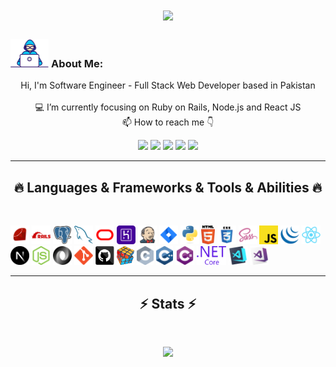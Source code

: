 <!-- <img align="right" src="https://visitor-badge.laobi.icu/badge?page_id=MuhammadZeeshanYousaf/MuhammadZeeshanYousaf" alt="MuhammadZeeshanYousaf"> -->
<!-- [![Typing SVG](https://readme-typing-svg.herokuapp.com?center=true&lines=This+is+MuuhammadZeeshanYousaf;Nice+to+meet+you+%F0%9F%91%8B)](https://git.io/typing-svg)       -->

<h1 align="center">
  <img src="https://readme-typing-svg.herokuapp.com/?lines=This+is+Zeeshan+Yousaf;Nice+to+meet+you+%F0%9F%91%8B&center=true&size=25">
</h1>
   
###  <img src="/images/Developer.gif" alt="developer gif"  height="45px">  About Me:
<p align="center">
  Hi, I'm Software Engineer - Full Stack Web Developer based in Pakistan
  <br>
  <br>
  💻 I’m currently focusing on Ruby on Rails, Node.js and React JS
  <br>
  📫 How to reach me 👇
</p>
<p align="center"> 
<a href="https://linkedin.com/in/muhammad-zeeshan-yousaf" target="_blank"><img src="https://img.shields.io/badge/linkedin-%230077B5.svg?&style=for-the-badge&logo=linkedin&logoColor=white" height=23></a>
<a href="mailto:zeeshanyousaf430@gmail.com" target="_blank"><img src="https://img.shields.io/badge/Gmail-D14836?style=for-the-badge&logo=gmail&logoColor=white" height=23></a>
<a href="https://www.facebook.com/muhammadzeeshanyousaf786" target="_blank" target="_blank"><img src="https://img.shields.io/badge/Facebook-1877F2?style=for-the-badge&logo=facebook&logoColor=white" height=23></a> 
<!-- <a href="https://github.com/MuhammadZeeshanYousaf" target="_blank"><img src="https://img.shields.io/badge/GitHub-100000?style=for-the-badge&logo=github&logoColor=white" height=23></a> -->
<a href="https://www.youtube.com/@techforzee" target="_blank"><img src="https://img.shields.io/badge/YouTube-FF0000?style=for-the-badge&logo=youtube&logoColor=white" height=23></a> 
<!--<a href="https://t.me/ZeeshanYousaf" target="_blank"><img src="https://img.shields.io/badge/Telegram-2CA5E0?style=for-the-badge&logo=telegram&logoColor=white" height=23></a>  -->
<a href="https://twitter.com/zeeThedeveloper" target="_blank"><img src="https://img.shields.io/badge/Twitter-%231DA1F2?logo=twitter&logoColor=white&style=for-the-badge" height=23></a>
<!-- <a href="https://instagram.com/zeeshan_yusaf" target="_blank"><img src="https://img.shields.io/badge/Instagram-%23E4405F?logo=instagram&logoColor=white&style=for-the-badge" height=23></a> -->
</p>
<hr>
<h2 align="center">🔥 Languages & Frameworks & Tools & Abilities 🔥</h2><br>
<p align="center">

<code><img title="Ruby" height="30" src="images/ruby.svg"></code>
<code><img title="Rails" height="30" src="images/rails.svg"></code>
<code><img title="PostgreSQL" height="30" src="images/postgresql.svg"></code>
<code><img title="mySQL" height="30" src="images/mysql.svg"></code>
<code><img title="Oracle" height="30" src="images/oracle.svg"></code>
<code><img title="Heroku" height="30" src="images/heroku.svg"></code>
<code><img title="Jenkins" height="30" src="images/jenkins.svg"></code>
<code><img title="Jira" height="30" src="images/jira.svg"></code>
<code><img title="Python" height="30" src="images/python-original.svg"></code>
<code><img title="HTML5" height="30" src="images/html5.svg"></code>
<code><img title="CSS" height="30" src="images/css.svg"></code>
<code><img title="SASS" height="30" src="images/sass.svg"></code>
<code><img title="Javascript" height="30" src="images/javascript.svg"></code>
<code><img title="jquery" height="30" src="images/jquery-original.svg"></code>
<code><img title="React" height="30" src="images/react-original.svg"></code>
<code><img title="Next.js" height="30" src="images/Next.js.png"></code>
<code><img title="Node.js" height="30" src="images/nodejs-icon.svg"/></code>
<code><img title="JSON" height="30" src="images/json.svg"></code>
<code><img title="Git" height="30" src="images/git-original.svg"></code>
<code><img title="GitHub" height="30" src="images/github.svg"></code>
<code><img title="Problem Solving" height="30" src="images/problemSolving.png"></code>
<code><img title="C" height="30" src="images/c.svg"></code>
<code><img title="C++" height="30" src="images/cpp.svg"></code>
<code><img title="C#" height="30" src="images/cSharp.svg"></code>
<code><img title=".Net Core" height="30" src="images/dotnetcore.svg"></code>
<code><img title="Visual Studio Code" height="30" src="images/vscode.png"></code>
<code><img title="Microsoft Visual Studio" height="30" src="images/visualstudio.png"></code>

</p>
<hr>

<h2 align="center">⚡ Stats ⚡</h2>
<br>

<p align="center">
<a href="https://github.com/MuhammadZeeshanYousaf/">
      <img width=325  src="https://github-readme-stats.vercel.app/api/top-langs/?username=MuhammadZeeshanYousaf&hide=c%23,powershell,Mathematica,Ruby,Objective-C,Objective-C%2b%2b,Cuda&title_color=61dafb&text_color=ffffff&icon_color=61dafb&bg_color=20232a&langs_count=8&layout=compact&border_color=61dafb&hide_border=true" />
 </a>
</p>
<!-- 
<hr>
<h2 align="center">📁 Most Popular Repos 📁</h2>
<br>
<p align="center">
<a href="https://github.com/MuhammadZeeshanYousaf/Coeus-Tweetz/">
  <img width=300 align="center" src="https://github-readme-stats.vercel.app/api/pin/?username=MuhammadZeeshanYousaf&repo=Coeus-Tweetz&title_color=ffffff&text_color=c9cacc&icon_color=2bbc8a&bg_color=1d1f21" />
</a>   
<a href="https://github.com/MuhammadZeeshanYousaf/AI-TicTacToe">
  <img width=300 align="center" src="https://github-readme-stats.vercel.app/api/pin/?username=MuuhammadZeeshanYousaf&repo=AI-TicTacToe&title_color=ffffff&text_color=c9cacc&icon_color=2bbc8a&bg_color=1d1f21" />
</a>    
</p> -->

<!-- <hr> -->
<!--<p align="center">
  <a href="https://www.buymeacoffee.com/MuuhammadZeeshanYousaf" target="_blank" ><img src="https://www.buymeacoffee.com/assets/img/custom_images/orange_img.png" alt="MuuhammadZeeshanYousaf buy me a coffee" width="230"></a>
</p> -->

<!--
<p  align="center">
<img src="https://visitor-badge.laobi.icu/badge?page_id=MuuhammadZeeshanYousaf/MuuhammadZeeshanYousaf" alt="MuuhammadZeeshanYousaf"/>
</p>
-->
<!-- Followers -->
<!-- <p align="center">
  <a href="https://www.github.com/MuhammadZeeshanYousaf" target="_blank" rel="noreferrer"><img src="https://img.shields.io/github/followers/MuuhammadZeeshanYousaf?logo=github&style=for-the-badge&color=282b2f&labelColor=0d1117" alt="GitHub followers badge" /></a>
</p> -->
<!---
MuuhammadZeeshanYousaf/MuuhammadZeeshanYousaf is a ✨ special ✨ repository because its `README.md` (this file) appears on your GitHub profile.
You can click the Preview link to take a look at your changes.
--->
